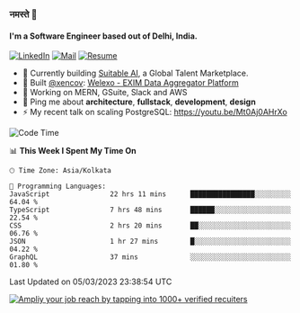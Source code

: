 ### नमस्ते 🙏

#### I'm a Software Engineer based out of Delhi, India.

[![LinkedIn](https://img.shields.io/badge/linkedin-%230077B5.svg)](https://linkedin.com/in/sambhav2612)
[![Mail](https://img.shields.io/badge/gmail-D14836)](mailto:sambhavjain2612@gmail.com)
[![Resume](https://img.shields.io/badge/resume-%23#FFFF00.svg)](https://mega.nz/file/IjA3yaoB#BFfQg1-aKva0piAd_wWs8Hf5dlnYRQ2ZkwtYwNMzBhA)

- 🏢 Currently building [Suitable AI](https://suitable.ai), a Global Talent Marketplace.
- 💅 Built [@xencov](https://github.com/xencov): [Welexo - EXIM Data Aggregator Platform](https://welexo.com)
- 🌱 Working on MERN, GSuite, Slack and AWS
- 💬 Ping me about **architecture**, **fullstack**, **development**, **design**
- ⚡️ My recent talk on scaling PostgreSQL: https://youtu.be/Mt0Aj0AHrXo

<!--START_SECTION:waka-->
![Code Time](http://img.shields.io/badge/Code%20Time-3%2C225%20hrs%2053%20mins-blue)

📊 **This Week I Spent My Time On** 

```text
🕑︎ Time Zone: Asia/Kolkata

💬 Programming Languages: 
JavaScript               22 hrs 11 mins      ████████████████░░░░░░░░░   64.04 % 
TypeScript               7 hrs 48 mins       ██████░░░░░░░░░░░░░░░░░░░   22.54 % 
CSS                      2 hrs 20 mins       ██░░░░░░░░░░░░░░░░░░░░░░░   06.76 % 
JSON                     1 hr 27 mins        █░░░░░░░░░░░░░░░░░░░░░░░░   04.22 % 
GraphQL                  37 mins             ░░░░░░░░░░░░░░░░░░░░░░░░░   01.80 % 
```


 Last Updated on 05/03/2023 23:38:54 UTC
<!--END_SECTION:waka-->

[![Ampliy your job reach by tapping into 1000+ verified recuiters](https://user-images.githubusercontent.com/19583619/212717528-45b497fd-e886-4452-90fe-93829667bd63.png)](https://app.suitable.ai/login)

